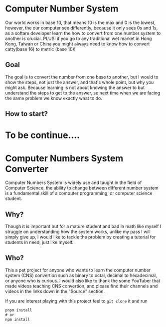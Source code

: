 # Computer Number System
Our world works in base 10, that means 10 is the max and 0 is the lowest,
however, the our computer see differently, because it only sees 0s and 1s, as a softare developer learn the how to convert from one number system to another is crucial.
PLUS! if you go to any traditional wet market in Hong Kong, Taiwan or China you might always need to know how to convert catty(base 16) to metric (base 10)!

## Goal
The goal is to convert the number from one base to another, but I would to show the steps, not just the answer, and that's whole point, but why you might ask.
Because learning is not about knowing the answer to but understand the steps to get to the answer, so next time when we are facing the same problem we know exactly what to do.

## How to start?
To be continue....
=======
# Computer Numbers System Converter


Computer Numbers System is widely use and taught in the field of Computer Science,
the ability to change between different number system is a fundamental skill of a computer programming,
or computer science student.

## Why?
Though it is important but for a mature student and bad in math like myself I struggle on understanding how the system works,
unlike my pass I will simply give up, I would like to tackle the problem by creating a tutorial for students in need, just like myself.

## Who?
This a pet project for anyone who wants to learn the computer number system (CNS) convertion such as binary to octal, decimal to hexadecimal, or anyone who is curious. I would also like to thank the some YouTuber that made videos teaching CNS convertion, and please find their channels and videos in the links down in the "Source" section.

If you are interest playing with this project feel to `git clone` it and run
```javascript
pnpm install
# or 
npm install
```

